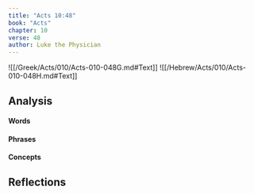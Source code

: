 ```yaml
---
title: "Acts 10:48"
book: "Acts"
chapter: 10
verse: 48
author: Luke the Physician
---
```

![[/Greek/Acts/010/Acts-010-048G.md#Text]]
![[/Hebrew/Acts/010/Acts-010-048H.md#Text]]

## Analysis

#### Words

#### Phrases

#### Concepts

## Reflections
